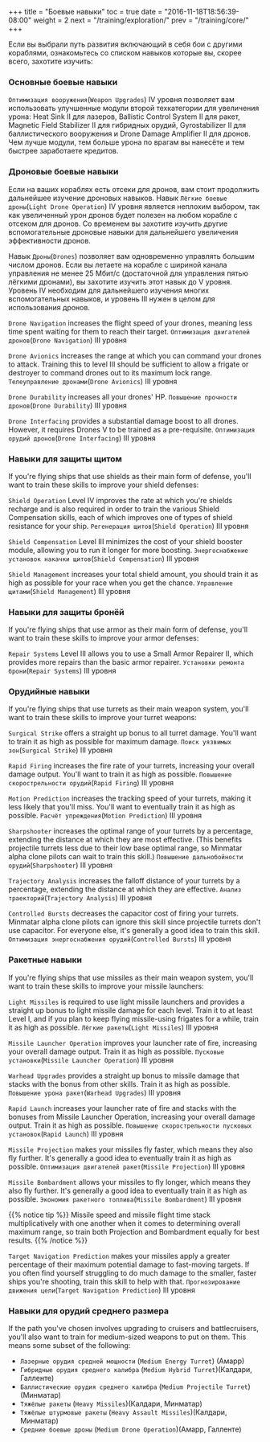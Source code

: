 +++
title = "Боевые навыки"
toc = true
date = "2016-11-18T18:56:39-08:00"
weight = 2
next = "/training/exploration/"
prev = "/training/core/"
+++

Если вы выбрали путь развития включающий в себя бои с другими кораблями, 
ознакомьтесь со списком навыков которые вы, скорее всего, захотите изучить:

### Основные боевые навыки

`Оптимизация вооружения`(`Weapon Upgrades`) IV уровня позволяет вам использовать улучшенные 
модули второй техкатегории для увеличения урона: Heat Sink II для лазеров, Ballistic Control System
II для ракет, Magnetic Field Stabilizer II для гибридных орудий, Gyrostabilizer
II для баллистического вооружения и Drone Damage Amplifier II для дронов. 
Чем лучше модули, тем больше урона по врагам  вы нанесёте и тем быстрее заработаете кредитов.

### Дроновые боевые навыки

Если на ваших кораблях есть отсеки для дронов, вам стоит продолжить дальнейшее изучение дроновых навыков. 
Навык `Лёгкие боевые дроны`(`Light Drone Operation`) IV уровня является неплохим выбором, так как увеличенный 
урон дронов будет полезен на любом корабле с отсеком для дронов.
Со временем вы захотите изучить другие вспомогательные дроновые навыки для дальнейшего увеличения эффективности дронов.

Навык `Дроны`(`Drones`) позволяет вам одновременно управлять большим числом дронов.
Если вы летаете на корабле с шириной канала управления не менее 25 Мбит/с (достаточной для 
управления пятью лёгкими дронами), вы захотите изучить этот навык до V уровня.
Уровень IV необходим для дальнейшего изучения многих вспомогательных навыков, и уровень III нужен 
в целом для использования дронов.

`Drone Navigation` increases the flight speed of your drones, meaning less time spent
waiting for them to reach their target.
`Оптимизация двигателей дронов`(`Drone Navigation`) III уровня

`Drone Avionics` increases the range at which you can command your drones to attack.
Training this to level III should be sufficient to allow a frigate or destroyer
to command drones out to its maximum lock range.
`Телеуправление дронами`(`Drone Avionics`) III уровня

`Drone Durability` increases all your drones' HP.
`Повышение прочности дронов`(`Drone Durability`) III уровня

`Drone Interfacing` provides a substantial damage boost to all drones.
However, it requires Drones V to be trained as a pre-requisite.
`Оптимизация орудий дронов`(`Drone Interfacing`) III уровня

### Навыки для защиты щитом

If you're flying ships that use shields as their main form of defense, you'll want
to train these skills to improve your shield defenses:

`Shield Operation` Level IV improves the rate at which you're shields recharge and is
also required in order to train the various Shield Compensation skills, each of which
improves one of types of shield resistance for your ship.
`Регенерация щитов`(`Shield Operation`) III уровня

`Shield Compensation` Level III minimizes the cost of your shield booster module,
allowing you to run it longer for more boosting.
`Энергоснабжение установок накачки щитов`(`Shield Compensation`) III уровня

`Shield Management` increases your total shield amount, you should train it as high
as possible for your race when you get the chance.
`Управление щитами`(`Shield Management`) III уровня

### Навыки для защиты бронёй

If you're flying ships that use armor as their main form of defense, you'll want to
train these skills to improve your armor defenses:

`Repair Systems` Level III allows you to use a Small Armor Repairer II, which provides
more repairs than the basic armor repairer.
`Установки ремонта брони`(`Repair Systems`) III уровня

### Орудийные навыки

If you're flying ships that use turrets as their main weapon system, you'll want
to train these skills to improve your turret weapons:

`Surgical Strike` offers a straight up bonus to all turret damage. You'll want
to train it as high as possible for maximum damage.
`Поиск уязвимых зон`(`Surgical Strike`) III уровня

`Rapid Firing` increases the fire rate of your turrets, increasing your
overall damage output. You'll want to train it as high as possible.
`Повышение скорострельности орудий`(`Rapid Firing`) III уровня

`Motion Prediction` increases the tracking speed of your turrets, making
it less likely that you'll miss. You'll want to eventually train it as high
as possible.
`Расчёт упреждения`(`Motion Prediction`) III уровня

`Sharpshooter` increases the optimal range of your turrets by a percentage, extending
the distance at which they are most effective. (This benefits projectile turrets
less due to their low base optimal range, so Minmatar alpha clone pilots can wait
to train this skill.)
`Повышение дальнобойности орудий`(`Sharpshooter`) III уровня

`Trajectory Analysis` increases the falloff distance of your turrets by a percentage,
extending the distance at which they are effective.
`Анализ траекторий`(`Trajectory Analysis`) III уровня

`Controlled Bursts` decreases the capacitor cost of firing your turrets. Minmatar alpha
clone pilots can ignore this skill since projectile turrets don't use capacitor. For
everyone else, it's generally a good idea to train this skill.
`Оптимизация энергоснабжения орудий`(`Controlled Bursts`) III уровня

### Ракетные навыки

If you're flying ships that use missiles as their main weapon system, you'll want
to train these skills to improve your missile launchers:

`Light Missiles` is required to use light missile launchers and provides a straight
up bonus to light missile damage for each level. Train it to at least Level I, and
if you plan to keep flying missile-using frigates for a while, train it as high as
possible.
`Лёгкие ракеты`(`Light Missiles`) III уровня

`Missile Launcher Operation` improves your launcher rate of fire, increasing your
overall damage output. Train it as high as possible.
`Пусковые установки`(`Missile Launcher Operation`) III уровня

`Warhead Upgrades` provides a straight up bonus to missile damage that stacks
with the bonus from other skills. Train it as high as possible.
`Повышение урона ракет`(`Warhead Upgrades`) III уровня

`Rapid Launch` increases your launcher rate of fire and stacks with the bonuses
from Missile Launcher Operation, increasing your overall damage output. Train it
as high as possible.
`Повышение скорострельности пусковых установок`(`Rapid Launch`) III уровня

`Missile Projection` makes your missiles fly faster, which means they also fly
further. It's generally a good idea to eventually train it as high as possible.
`Оптимизация двигателей ракет`(`Missile Projection`) III уровня

`Missile Bombardment` allows your missiles to fly longer, which means they also fly
further. It's generally a good idea to eventually train it as high as possible.
`Экономия ракетного топлива`(`Missile Bombardment`) III уровня

{{% notice tip %}}
Missile speed and missile flight time stack multiplicatively with one another when
it comes to determining overall maximum range, so train both Projection and
Bombardment equally for best results.
{{% /notice %}}

`Target Navigation Prediction` makes your missiles apply a greater percentage of
their maximum potential damage to fast-moving targets. If you often find yourself
struggling to do much damage to the smaller, faster ships you're shooting, train
this skill to help with that.
`Прогнозирование движения цели`(`Target Navigation Prediction`) III уровня

### Навыки для орудий среднего размера

If the path you've chosen involves upgrading to cruisers and battlecruisers, you'll
also want to train for medium-sized weapons to put on them. This means some subset
of the following:

 * `Лазерные орудия средней мощности` (`Medium Energy Turret`) (Амарр)
 * `Гибридные орудия среднего калибра` (`Medium Hybrid Turret`)(Калдари, Галленте)
 * `Баллистические орудия среднего калибра` (`Medium Projectile Turret`)(Минматар)
 * `Тяжёлые ракеты` (`Heavy Missiles`)(Калдари, Минматар)
 * `Тяжёлые штурмовые ракеты` (`Heavy Assault Missiles`)(Калдари, Минматар)
 * `Средние боевые дроны` (`Medium Drone Operation`)(Амарр, Галленте)
